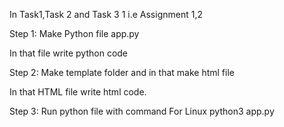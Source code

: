 In Task1,Task 2 and Task 3 1 i.e Assignment 1,2

Step 1:
Make Python file app.py

In that file write python code

Step 2:
Make template folder and in that make html file

In that HTML file write html code.

Step 3:
Run python file with command
For Linux
python3 app.py 
